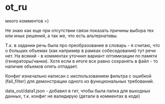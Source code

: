# ot_ru

много комментов =)

Не знаю как еще при отсутствии связи показать причины выбора тех или иных решений, а так же, что есть альтернативы.

Т.к. в задании речь была про преобразование в словарь - я считаю, что о больших объемах (как например в рамках собеседования) тут речи нет. На всякий - в комментах уточнил вариант оптимизации по памяти (генераторы/чанки). 
Хотя если в итоге все равно сохранять в файл - то наличие объемов опять отпадает.

Конфиг изначально написан с ииспользованием фильтра с ошибкой (fail_filter) для демонстрации одного из функциональных требований.

data_out/data1.json - добавил в гит, чтобы была папка для выходных данных, т.к. конфиг не валидирую (детали в комментах в коде)